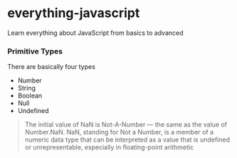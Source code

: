 # everything-javascript

Learn everything about JavaScript from basics to advanced

### Primitive Types

There are basically four types

- Number
- String
- Boolean
- Null
- Undefined

> The initial value of NaN is Not-A-Number — the same as the value of Number.NaN.
> NaN, standing for Not a Number, is a member of a numeric data type that can be interpreted as a value that is undefined or unrepresentable, especially in floating-point arithmetic
